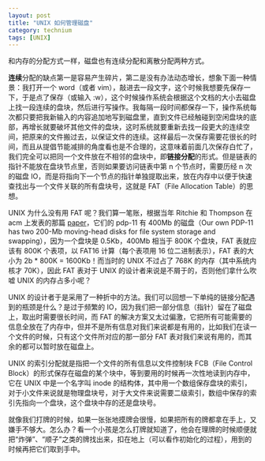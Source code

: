 ```yaml
---
layout: post
title: "UNIX 如何管理磁盘"
category: technium
tags: [UNIX]
---
```



和内存的分配方式一样，磁盘也有连续分配和离散分配两种方式。


**连续**分配的缺点第一是容易产生碎片，第二是没有办法动态增长，想象下面一种情景：我打开一个 word（或者 vim），敲进去一段文字，这个时候我想要先保存一下，于是点了保存（或输入 :w），这个时候操作系统会根据这个文档的大小去磁盘上找一段连续的盘块，然后进行写操作。我每隔一段时间都保存一下，操作系统每次都只要把我新输入的内容追加地写到磁盘里，直到文件已经触碰到空闲盘块的底部，再增长就要破坏其他文件的盘块，这时系统就要重新去找一段更大的连续空间，把原来的文件搬过去，以保证文件的连续。这样最后一次保存需要花很长的时间，而且从提倡节能减排的角度看也是不合理的，这意味着前面几次保存白忙了，我们完全可以把同一个文件放在不相邻的盘块中，即**链接分配**的形式。但是链表的指针不能放在盘块节点里，否则如果要访问链表中第 n 个节点时，需要历经 n 次的磁盘 IO，而是将指向下一个节点的指针单独提取出来，放在内存中以便于快速查找出与一个文件关联的所有盘块号，这就是 FAT（File Allocation Table）的思想。


UNIX 为什么没有用 FAT 呢？我们算一笔账，根据当年 Ritchie 和 Thompson 在 acm 上发表的那篇 [paper](http://cm.bell-labs.com/cm/cs/who/dmr/cacm.html)，它们的 pdp-11 有 400Mb 的磁盘（Our own PDP-11 has two 200-Mb moving-head disks for file system storage and swapping），因为一个盘块是 0.5Kb，400Mb 相当于 800K 个盘块，FAT 表就应该有 800K 个表项，以 FAT16 计算（每个表项用 16 位二进制表示），FAT 表的大小为 2b * 800K = 1600Kb！而当时的 UNIX 不过占了 768K 的内存（其中系统内核才 70K），因此 FAT 表对于 UNIX 的设计者来说是不屑于的，否则他们拿什么吹嘘 UNIX 的内存占多小呢？


UNIX 的设计者于是采用了一种折中的方法。我们可以回想一下单纯的链接分配遇到的瓶颈是什么？是过于频繁的 IO，因为我们把一部分信息（指针）留在了磁盘上，取出时需要很长时间，而 FAT 的解决方案又太过偏激，它把所有可能需要的信息全放在了内存中，但并不是所有信息对我们来说都是有用的，比如我们在读一个文件的时候，只有这个文件所对应的那一部分 FAT 表对我们来说有用的，而其余的都可以暂时放在磁盘上。


UNIX 的索引分配就是指把一个文件的所有信息以文件控制块 FCB（File Control Block）的形式保存在磁盘的某个块中，等到要用的时候再一次性地读到内存中，它在 UNIX 中是一个名字叫 inode 的结构体，其中用一个数组保存盘块的索引，对于小文件来说就是物理盘块号，对于大文件来说需要二级索引，数组中保存的索引先指向一个盘块，这个盘块中存的还是盘块号。


就像我们打牌的时候，如果一张张地摸牌会很慢，如果把所有的牌都拿在手上，又嫌手不够大。怎么办？看一个小孩是怎么打牌就知道了，他会在理牌的时候顺便就把“炸弹”、“顺子”之类的牌找出来，扣在地上（可以看作初始化的过程），用到的时候再把它们取到手中。
